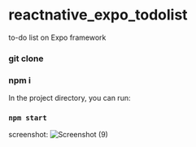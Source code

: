 # reactnative_expo_todolist
to-do list on Expo framework

### git clone
### npm i

In the project directory, you can run:
### `npm start`

screenshot: 
![Screenshot (9)](https://user-images.githubusercontent.com/55400130/147931582-19baa262-bbf9-4934-94ef-e1b7fbb2b4f4.png)
